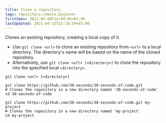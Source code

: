 ```yaml
---
title: Clone a repository
tags: repository,remote,beginner
firstSeen: 2021-04-04T14:04:05+03:00
lastUpdated: 2021-04-13T21:10:59+03:00
---
```


Clones an existing repository, creating a local copy of it.

- Use `git clone <url>` to clone an existing repository from `<url>` to a local directory. The directory's name will be based on the name of the cloned repository.
- Alternatively, use `git clone <url> [<directory>]` to clone the repository into the specified local `<directory>`.

```shell
git clone <url> [<directory>]
```

```shell
git clone https://github.com/30-seconds/30-seconds-of-code.git
# Clones the repository in a new directory named '30-seconds-of-code'
cd 30-seconds-of-code

git clone https://github.com/30-seconds/30-seconds-of-code.git my-project
# Clones the repository in a new directory named 'my-project'
cd my-project
```
